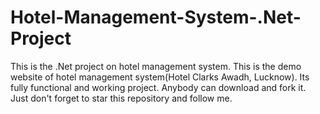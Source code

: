 # Hotel-Management-System-.Net-Project
This is the .Net project on hotel management system.
This is the demo website of hotel management system(Hotel Clarks Awadh, Lucknow). 
Its fully functional and working project. 
Anybody can download and fork it. 
Just don't forget to star this repository and follow me.
